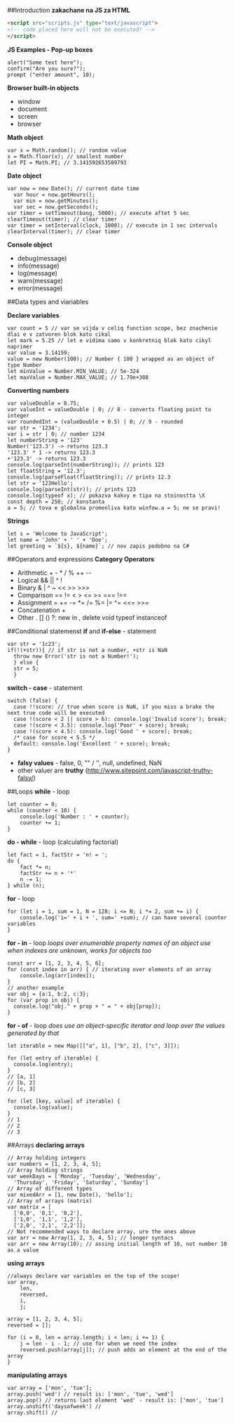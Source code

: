 ##Introduction
**zakachane na JS za HTML**
```HTML
<scriрt src="scripts.js" type="text/javascript">
<!-- code placed here will not be executed! -->
</scriрt>
```
**JS Examples - Pop-up boxes**
```JS
alert("Some text here");
confirm("Are you sure?");
prompt ("enter amount", 10);
```
**Browser built-in objects**
- window
- document
- screen
- browser

**Math object**
```JS
var x = Math.random(); // random value
x = Math.floor(x); // smallest number
let PI = Math.PI; // 3.141592653589793
```
**Date object**
```JS
var now = new Date(); // current date time
  var hour = now.getHours();
  var min = now.getMinutes();
  var sec = now.getSeconds();
var timer = setTimeout(bang, 5000); // execute aftet 5 sec
clearTimeout(timer); // clear timer
var timer = setInterval(clock, 1000); // execute in 1 sec intervals
clearInterval(timer); // clear timer
```
**Console object**
- debug(message)
- info(message)
- log(message)
- warn(message)
- error(message)

##Data types and viariables

**Declare variables**
```JS
var count = 5 // var se vijda v celiq function scope, bez znachenie dlai e v zatvoren blok kato cikal
let mark = 5.25 // let e vidima samo v konkretniq blok kato cikyl naprimer
var value = 3.14159;
value = new Number(100); // Number { 100 } wrapped as an object of type Number
let minValue = Number.MIN_VALUE; // 5e-324
let maxValue = Number.MAX_VALUE; // 1.79e+308
```
**Converting numbers**
```JS
var valueDouble = 8.75;
var valueInt = valueDouble | 0; // 8 - converts floating point to integer
var roundedInt = (valueDouble + 0.5) | 0; // 9 - rounded
var str = '1234';
var i = str | 0; // number 1234
let numberString = '123'
Number('123.3') -> returns 123.3
'123.3' * 1 -> returns 123.3
+'123.3' -> returns 123.3
console.log(parseInt(numberString)); // prints 123
let floatString = '12.3';
console.log(parseFloat(floatString)); // prints 12.3
let str = '123Hello';
console.log(parseInt(str)); // prints 123
console.log(typeof x); // pokazva kakvy e tipa na stoinostta \X
const depth = 250; // konstanta
a = 5; // tova e globalna promenliva kato winfow.a = 5; ne se pravi!
```
**Strings**
```JS
let s = 'Welcome to JavaScript';
let name = 'John' + ' ' + 'Doe';
let greeting = `${s}, ${name}`; // nov zapis podobno na C#
```
##Operators and expressions
**Category	Operators**
- Arithmetic	+ - * / % ++ --
- Logical	&& || ^ !
- Binary	& | ^ ~ << >> >>>
- Comparison	== != < > <= >= === !==
- Assignment	= += -= *= /= %= |= ^= <<= >>=
- Concatenation	+
- Other	. [] () ?: new in , delete void typeof instanceof

##Conditional statemenst
**if** and **if-else** - statement
```JS
var str = '1c23';
if(!(+str)){ // if str is not a number, +str is NaN
  throw new Error('str is not a Number!');
  } else {
  str = 5;
  }
```
**switch - case** - statement
```JS
switch (false) {
  case !!score: // true when score is NaN, if you miss a brake the next true code will be executed
  case !(score < 2 || score > 6): console.log('Invalid score'); break;
  case !(score < 3.5): console.log('Poor' + score); break;
  case !(score < 4.5): console.log('Good ' + score); break;
  /* case for score < 5.5 */
  default: console.log('Excellent ' + score); break;
}
```
- **falsy values** - false, 0, "" / '', null, undefined, NaN
- other valuer are **truthy** (http://www.sitepoint.com/javascript-truthy-falsy/)

##Loops
**while** - loop
```JS
let counter = 0;
while (counter < 10) {
    console.log('Number : ' + counter);
    counter += 1;
}
```
**do - while** - loop (calculating factorial)
```JS
let fact = 1, factStr = 'n! = ';
do {
    fact *= n;
    factStr += n + '*'
    n -= 1;
} while (n);
```
**for** - loop
```JS
for (let i = 1, sum = 1, N = 128; i <= N; i *= 2, sum += i) {
    console.log('i=' + i + ', sum=' +sum); // can have several counter variables
}
```
**for - in** - loop
*loops over enumerable property names of an object*
*use when indexes are unknown, works for objects too*
```JS
const arr = [1, 2, 3, 4, 5, 6];
for (const index in arr) { // iterating over elements of an array
    console.log(arr[index]);
}
// another example
var obj = {a:1, b:2, c:3};
for (var prop in obj) {
  console.log("obj." + prop + " = " + obj[prop]);
}
```
**for - of** - loop
*does use an object-specific iterator and loop over the values generated by that*
```JS
let iterable = new Map([["a", 1], ["b", 2], ["c", 3]]);

for (let entry of iterable) {
  console.log(entry);
}
// [a, 1]
// [b, 2]
// [c, 3]

for (let [key, value] of iterable) {
  console.log(value);
}
// 1
// 2
// 3
```
##Arrays
**declaring arrays**
```JS
// Array holding integers
var numbers = [1, 2, 3, 4, 5];
// Array holding strings
var weekDays = ['Monday', 'Tuesday', 'Wednesday',
  'Thursday', 'Friday', 'Saturday', 'Sunday']
// Array of different types
var mixedArr = [1, new Date(), 'hello'];
// Array of arrays (matrix)
var matrix = [
  ['0,0', '0,1', '0,2'],
  ['1,0', '1,1', '1,2'],
  ['2,0', '2,1', '2,2']];
// Not recommended ways to declare array, ure the ones above
var arr = new Array(1, 2, 3, 4, 5); // longer syntacs
var arr = new Array(10); // assing initial length of 10, not number 10 as a value
```
**using arrays**
```JS
//always declare var variables on the top of the scope!
var array,
    len,
    reversed,
    i,
    j;

array = [1, 2, 3, 4, 5];
reversed = [];

for (i = 0, len = array.length; i < len; i += 1) { 
    j = len - i - 1; // use for when we need the index
    reversed.push(array[j]); // push adds an element at the end of the array
}
```
**manipulating arrays**
```JS
var array = ['mon', 'tue'];
array.push('wed') // result is: ['mon', 'tue', 'wed']
array.pop() // returns last element 'wed' - result is: ['mon', 'tue']
array.unshift('daysofweek') //
array.shift() //
```

